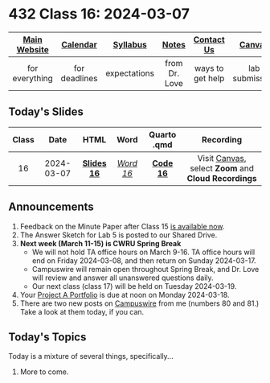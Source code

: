 # 432 Class 16: 2024-03-07

[Main Website](https://thomaselove.github.io/432-2024/) | [Calendar](https://thomaselove.github.io/432-2024/calendar.html) | [Syllabus](https://thomaselove.github.io/432-syllabus-2024/) | [Notes](https://thomaselove.github.io/432-notes/) | [Contact Us](https://thomaselove.github.io/432-2024/contact.html) | [Canvas](https://canvas.case.edu) | [Data and Code](https://github.com/THOMASELOVE/432-data) | [Sources](https://github.com/THOMASELOVE/432-classes-2024/tree/main/sources)
:-----------: | :--------------: | :----------: | :---------: | :-------------: | :-----------: | :------------: |:------:
for everything | for deadlines | expectations | from Dr. Love | ways to get help | lab submission | for downloads | to read

## Today's Slides

Class | Date | HTML | Word | Quarto .qmd | Recording
:---: | :--------: | :------: | :------: | :------: | :-------------:
16 | 2024-03-07 | **[Slides 16](https://thomaselove.github.io/432-slides-2024/slides16.html)** | *[Word 16](https://thomaselove.github.io/432-slides-2024/slides16w.docx)* | **[Code 16](https://github.com/THOMASELOVE/432-slides-2024/blob/main/slides16.qmd)** | Visit [Canvas](https://canvas.case.edu/), select **Zoom** and **Cloud Recordings**

## Announcements

1. Feedback on the Minute Paper after Class 15 [is available now](https://bit.ly/432-2024-min-15-feedback).
2. The Answer Sketch for Lab 5 is posted to our Shared Drive.
3. **Next week (March 11-15) is CWRU Spring Break**
    - We will not hold TA office hours on March 9-16. TA office hours will end on Friday 2024-03-08, and then return on Sunday 2024-03-17.
    - Campuswire will remain open throughout Spring Break, and Dr. Love will review and answer all unanswered questions daily.
    - Our next class (class 17) will be held on Tuesday 2024-03-19.
4. Your [Project A Portfolio](https://thomaselove.github.io/432-2024/projA.html#the-project-a-portfolio) is due at noon on Monday 2024-03-18.
5. There are two new posts on [Campuswire](https://campuswire.com/) from me (numbers 80 and 81.) Take a look at them today, if you can.

## Today's Topics

Today is a mixture of several things, specifically...

1. More to come.
